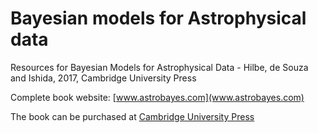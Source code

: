 # Bayesian models for Astrophysical data

Resources for Bayesian Models for Astrophysical Data - Hilbe, de Souza and Ishida, 2017, Cambridge University Press

Complete book website: [www.astrobayes.com](www.astrobayes.com)

The book can be purchased at [Cambridge University Press](https://www.cambridge.org/core/books/bayesian-models-for-astrophysical-data/A521B3BB3A2E1621EE1B907E87207218)
